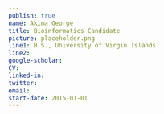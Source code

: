 ```yaml
---
publish: true
name: Akima George
title: Bioinformatics Candidate
picture: placeholder.png
line1: B.S., University of Virgin Islands
line2:
google-scholar: 
CV:
linked-in: 
twitter:
email:
start-date: 2015-01-01
---
```

